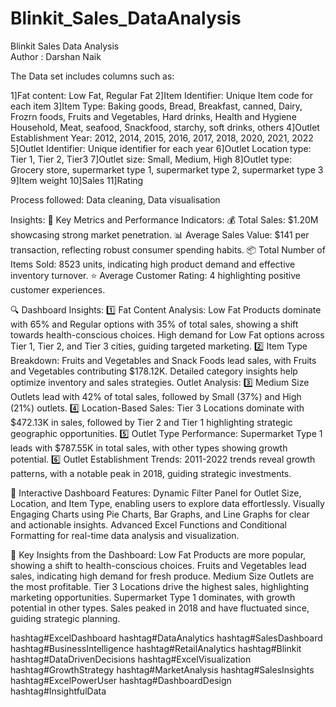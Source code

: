 # Blinkit_Sales_DataAnalysis
Blinkit Sales Data Analysis
<br>
Author : Darshan Naik

The Data set includes columns such as:

1]Fat content:
  Low Fat, Regular Fat
2]Item Identifier: 
    Unique Item code for each item
3]Item Type:
    Baking goods, Bread, Breakfast, canned, Dairy, Frozrn foods, Fruits and Vegetables, Hard drinks, Health and Hygiene
    Household, Meat, seafood, Snackfood, starchy, soft drinks, others
4]Outlet Establishment Year:
    2012, 2014, 2015, 2016, 2017, 2018, 2020, 2021, 2022
5]Outlet Identifier:
    Unique identifier for each year
6]Outlet Location type:
    Tier 1, Tier 2, Tier3
7]Outlet size:
    Small, Medium, High
8]Outlet type:
    Grocery store, supermarket type 1, supermarket type 2, supermarket type 3
9]Item weight
10]Sales
11]Rating

Process followed:
Data cleaning, Data visualisation

Insights:
🔑 Key Metrics and Performance Indicators:
💰 Total Sales: $1.20M showcasing strong market penetration.
📊 Average Sales Value: $141 per transaction, reflecting robust consumer spending habits.
📦 Total Number of Items Sold: 8523 units, indicating high product demand and effective inventory turnover.
⭐ Average Customer Rating: 4 highlighting positive customer experiences.

🔍 Dashboard Insights:
1️⃣ Fat Content Analysis:
Low Fat Products dominate with 65% and Regular options with 35% of total sales, showing a shift towards health-conscious choices.
High demand for Low Fat options across Tier 1, Tier 2, and Tier 3 cities, guiding targeted marketing.
2️⃣ Item Type Breakdown:
Fruits and Vegetables and Snack Foods lead sales, with Fruits and Vegetables contributing $178.12K.
Detailed category insights help optimize inventory and sales strategies.
Outlet Analysis:
3️⃣ Medium Size Outlets lead with 42% of total sales, followed by Small (37%) and High (21%) outlets.
4️⃣ Location-Based Sales:
Tier 3 Locations dominate with $472.13K in sales, followed by Tier 2 and Tier 1 highlighting strategic geographic opportunities.
5️⃣ Outlet Type Performance:
Supermarket Type 1 leads with $787.55K in total sales, with other types showing growth potential.
6️⃣ Outlet Establishment Trends:
2011-2022 trends reveal growth patterns, with a notable peak in 2018, guiding strategic investments.

🎨 Interactive Dashboard Features:
Dynamic Filter Panel for Outlet Size, Location, and Item Type, enabling users to explore data effortlessly.
Visually Engaging Charts using Pie Charts, Bar Graphs, and Line Graphs for clear and actionable insights.
Advanced Excel Functions and Conditional Formatting for real-time data analysis and visualization.

🔎 Key Insights from the Dashboard:
Low Fat Products are more popular, showing a shift to health-conscious choices.
Fruits and Vegetables lead sales, indicating high demand for fresh produce.
Medium Size Outlets are the most profitable.
Tier 3 Locations drive the highest sales, highlighting marketing opportunities.
Supermarket Type 1 dominates, with growth potential in other types.
Sales peaked in 2018 and have fluctuated since, guiding strategic planning.

hashtag#ExcelDashboard hashtag#DataAnalytics hashtag#SalesDashboard hashtag#BusinessIntelligence hashtag#RetailAnalytics hashtag#Blinkit hashtag#DataDrivenDecisions hashtag#ExcelVisualization hashtag#GrowthStrategy hashtag#MarketAnalysis hashtag#SalesInsights hashtag#ExcelPowerUser hashtag#DashboardDesign hashtag#InsightfulData

